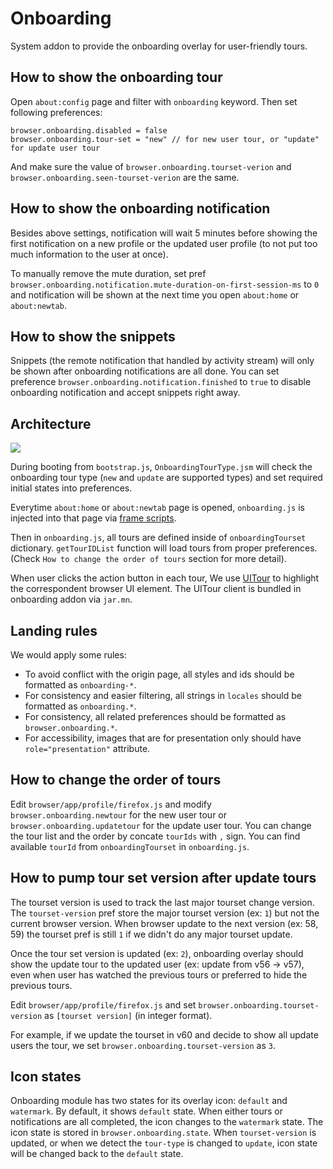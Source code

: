 # Onboarding

System addon to provide the onboarding overlay for user-friendly tours.

## How to show the onboarding tour

Open `about:config` page and filter with `onboarding` keyword. Then set following preferences:

```
browser.onboarding.disabled = false
browser.onboarding.tour-set = "new" // for new user tour, or "update" for update user tour
```
And make sure the value of `browser.onboarding.tourset-verion` and `browser.onboarding.seen-tourset-verion` are the same.

## How to show the onboarding notification

Besides above settings, notification will wait 5 minutes before showing the first notification on a new profile or the updated user profile (to not put too much information to the user at once).

To manually remove the mute duration, set pref `browser.onboarding.notification.mute-duration-on-first-session-ms` to `0` and notification will be shown at the next time you open `about:home` or `about:newtab`.

## How to show the snippets

Snippets (the remote notification that handled by activity stream) will only be shown after onboarding notifications are all done. You can set preference `browser.onboarding.notification.finished` to `true` to disable onboarding notification and accept snippets right away.

## Architecture

![](https://i.imgur.com/7RK89Zw.png)

During booting from `bootstrap.js`, `OnboardingTourType.jsm` will check the onboarding tour type (`new` and `update` are supported types) and set required initial states into preferences.

Everytime `about:home` or `about:newtab` page is opened, `onboarding.js` is injected into that page via [frame scripts](https://developer.mozilla.org/en-US/Firefox/Multiprocess_Firefox/Message_Manager/Communicating_with_frame_scripts).

Then in `onboarding.js`, all tours are defined inside of `onboardingTourset` dictionary. `getTourIDList` function will load tours from proper preferences. (Check `How to change the order of tours` section for more detail).

When user clicks the action button in each tour, We use [UITour](http://bedrock.readthedocs.io/en/latest/uitour.html) to highlight the correspondent browser UI element. The UITour client is bundled in onboarding addon via `jar.mn`.

## Landing rules

We would apply some rules:

* To avoid conflict with the origin page, all styles and ids should be formatted as `onboarding-*`.
* For consistency and easier filtering, all strings in `locales` should be formatted as `onboarding.*`.
* For consistency, all related preferences should be formatted as `browser.onboarding.*`.
* For accessibility, images that are for presentation only should have `role="presentation"` attribute.

## How to change the order of tours

Edit `browser/app/profile/firefox.js` and modify `browser.onboarding.newtour` for the new user tour or `browser.onboarding.updatetour` for the update user tour. You can change the tour list and the order by concate `tourIds` with `,` sign. You can find available `tourId` from `onboardingTourset` in `onboarding.js`.

## How to pump tour set version after update tours

The tourset version is used to track the last major tourset change version. The `tourset-version` pref store the major tourset version (ex: `1`) but not the current browser version. When browser update to the next version (ex: 58, 59) the tourset pref is still `1` if we didn't do any major tourset update.

Once the tour set version is updated (ex: `2`), onboarding overlay should show the update tour to the updated user (ex: update from v56 -> v57), even when user has watched the previous tours or preferred to hide the previous tours.

Edit `browser/app/profile/firefox.js` and set `browser.onboarding.tourset-version` as `[tourset version]` (in integer format).

For example, if we update the tourset in v60 and decide to show all update users the tour, we set `browser.onboarding.tourset-version`  as `3`.

## Icon states

Onboarding module has two states for its overlay icon: `default` and `watermark`.
By default, it shows `default` state.
When either tours or notifications are all completed, the icon changes to the `watermark` state.
The icon state is stored in `browser.onboarding.state`.
When `tourset-version` is updated, or when we detect the `tour-type` is changed to `update`, icon state will be changed back to the `default` state.
